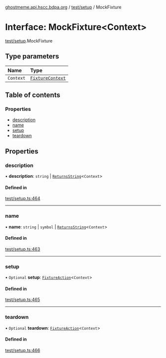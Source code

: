[ghostmeme.api.hscc.bdpa.org](../README.md) / [test/setup](../modules/test_setup.md) / MockFixture

# Interface: MockFixture<Context\>

[test/setup](../modules/test_setup.md).MockFixture

## Type parameters

| Name | Type |
| :------ | :------ |
| `Context` | [`FixtureContext`](test_setup.FixtureContext.md) |

## Table of contents

### Properties

- [description](test_setup.MockFixture.md#description)
- [name](test_setup.MockFixture.md#name)
- [setup](test_setup.MockFixture.md#setup)
- [teardown](test_setup.MockFixture.md#teardown)

## Properties

### description

• **description**: `string` \| [`ReturnsString`](../modules/test_setup.md#returnsstring)<`Context`\>

#### Defined in

[test/setup.ts:464](https://github.com/nhscc/ghostmeme.api.hscc.bdpa.org/blob/40f330c/test/setup.ts#L464)

___

### name

• **name**: `string` \| `symbol` \| [`ReturnsString`](../modules/test_setup.md#returnsstring)<`Context`\>

#### Defined in

[test/setup.ts:463](https://github.com/nhscc/ghostmeme.api.hscc.bdpa.org/blob/40f330c/test/setup.ts#L463)

___

### setup

• `Optional` **setup**: [`FixtureAction`](../modules/test_setup.md#fixtureaction)<`Context`\>

#### Defined in

[test/setup.ts:465](https://github.com/nhscc/ghostmeme.api.hscc.bdpa.org/blob/40f330c/test/setup.ts#L465)

___

### teardown

• `Optional` **teardown**: [`FixtureAction`](../modules/test_setup.md#fixtureaction)<`Context`\>

#### Defined in

[test/setup.ts:466](https://github.com/nhscc/ghostmeme.api.hscc.bdpa.org/blob/40f330c/test/setup.ts#L466)
